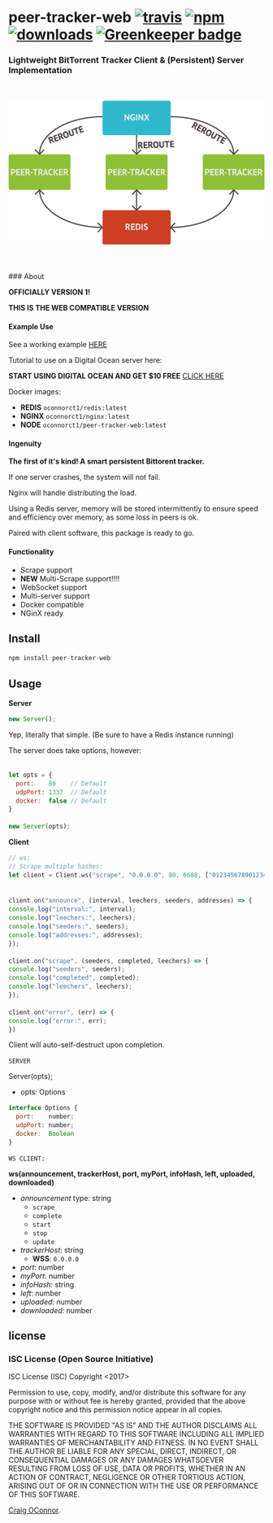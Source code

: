 # peer-tracker-web [![travis][travis-image]][travis-url] [![npm][npm-image]][npm-url] [![downloads][downloads-image]][downloads-url] [![Greenkeeper badge](https://badges.greenkeeper.io/CraigglesO/peer-tracker-web.svg)](https://greenkeeper.io/)

[travis-image]: https://travis-ci.org/CraigglesO/peer-tracker-web.svg?branch=master
[travis-url]: https://travis-ci.org/CraigglesO/peer-tracker-web
[npm-image]: https://img.shields.io/npm/v/peer-tracker-web.svg
[npm-url]: https://npmjs.org/package/peer-tracker-web
[downloads-image]: https://img.shields.io/npm/dm/peer-tracker-web.svg
[downloads-url]: https://npmjs.org/package/peer-tracker-web

### Lightweight BitTorrent Tracker Client & (Persistent) Server Implementation
<br />
<br />
<div align="center">
  <img src ="https://github.com/CraigglesO/peer-tracker-web/blob/master/img/tracker.png" />
</div>
<br />
<br />
<br />
### About

**OFFICIALLY VERSION 1!**

**THIS IS THE WEB COMPATIBLE VERSION**

#### Example Use

See a working example [HERE](http://tracker.empire-js.us/stat)

Tutorial to use on a Digital Ocean server here:

**START USING DIGITAL OCEAN AND GET $10 FREE**
[CLICK HERE](https://m.do.co/c/d93e8feef9dc)

Docker images:
  * **REDIS** `oconnorct1/redis:latest`
  * **NGINX** `oconnorct1/nginx:latest`
  * **NODE**  `oconnorct1/peer-tracker-web:latest`

#### Ingenuity

**The first of it's kind! A smart persistent Bittorent tracker.**

If one server crashes, the system will not fail.

Nginx will handle distributing the load.

Using a Redis server, memory will be stored intermittently to ensure speed and efficiency over memory, as some loss in peers is ok.

Paired with client software, this package is ready to go.

#### Functionality

* Scrape support
* **NEW** Multi-Scrape support!!!!
* WebSocket support
* Multi-server support
* Docker compatible
* NGinX ready

## Install

``` javascript
npm install peer-tracker-web

```

## Usage

  **Server**
``` javascript
new Server();
```

Yep, literally that simple.
(Be sure to have a Redis instance running)

The server does take options, however:

``` javascript

let opts = {
  port:    80    // Default
  udpPort: 1337  // Default
  docker:  false // Default
}

new Server(opts);
```

  **Client**
  ``` javascript
// ws:
// Scrape multiple hashes:
let client = Client.ws("scrape", "0.0.0.0", 80, 6688, ["0123456789012345678901234567890123456789", "0123456789012345678901234567890123456789"], 0, 0, 0);


client.on("announce", (interval, leechers, seeders, addresses) => {
  console.log("interval:", interval);
  console.log("leechers:", leechers);
  console.log("seeders:", seeders);
  console.log("addresses:", addresses);
});

client.on("scrape", (seeders, completed, leechers) => {
  console.log("seeders", seeders);
  console.log("completed", completed);
  console.log("leechers", leechers);
});

client.on("error", (err) => {
  console.log("error:", err);
})

  ```

Client will auto-self-destruct upon completion.

`SERVER`

Server(opts);
  * opts: Options

``` javascript
interface Options {
  port:    number;
  udpPort: number;
  docker:  Boolean
}
```

`WS CLIENT:`

**ws(announcement, trackerHost, port, myPort, infoHash, left, uploaded, downloaded)**
  * _announcement_ type: string
    * `scrape`
    * `complete`
    * `start`
    * `stop`
    * `update`
  * _trackerHost_: string
    * **WSS**: `0.0.0.0`
  * _port_: number
  * _myPort_: number
  * _infoHash_: string
  * _left_: number
  * _uploaded_: number
  * _downloaded_: number



## license

### ISC License (Open Source Initiative)

ISC License (ISC)
Copyright <2017> <Craig OConnor>

Permission to use, copy, modify, and/or distribute this software for any purpose with or without fee is hereby granted, provided that the above copyright notice and this permission notice appear in all copies.

THE SOFTWARE IS PROVIDED "AS IS" AND THE AUTHOR DISCLAIMS ALL WARRANTIES WITH REGARD TO THIS SOFTWARE INCLUDING ALL IMPLIED WARRANTIES OF MERCHANTABILITY AND FITNESS. IN NO EVENT SHALL THE AUTHOR BE LIABLE FOR ANY SPECIAL, DIRECT, INDIRECT, OR CONSEQUENTIAL DAMAGES OR ANY DAMAGES WHATSOEVER RESULTING FROM LOSS OF USE, DATA OR PROFITS, WHETHER IN AN ACTION OF CONTRACT, NEGLIGENCE OR OTHER TORTIOUS ACTION, ARISING OUT OF OR IN CONNECTION WITH THE USE OR PERFORMANCE OF THIS SOFTWARE.

[Craig OConnor](http://connor-craig.us).

